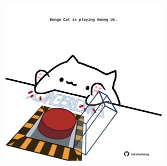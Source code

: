 <!-- built at 06/10/2024, 20:00:47 UTC -->
<p align="center">
  <img width="500" height="500" src="./ReadmeImage.svg">
</p>
